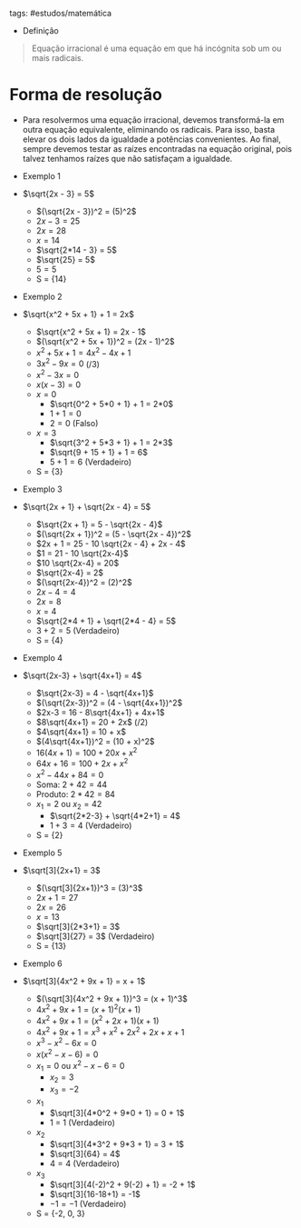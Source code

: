 tags: #estudos/matemática 

- Definição
> Equação irracional é uma equação em que há incógnita sob um ou mais radicais.

# Forma de resolução
- Para resolvermos uma equação irracional, devemos transformá-la em outra equação equivalente, eliminando os radicais. Para isso, basta elevar os dois lados da igualdade a potências convenientes. Ao final, sempre devemos testar as raízes encontradas na equação original, pois talvez tenhamos raízes que não satisfaçam a igualdade.

- Exemplo 1
- $\sqrt{2x - 3} = 5$
	- $(\sqrt{2x - 3})^2 = (5)^2$
	- $2x - 3 = 25$
	- $2x = 28$
	- $x = 14$
	- $\sqrt{2*14 - 3} = 5$
	- $\sqrt{25} = 5$
	- $5 = 5$
	- S = {14}
- Exemplo 2
- $\sqrt{x^2 + 5x + 1} + 1 = 2x$
	- $\sqrt{x^2 + 5x + 1} = 2x - 1$
	- $(\sqrt{x^2 + 5x + 1})^2 = (2x - 1)^2$
	- $x^2 +5x +1 = 4x^2 - 4x + 1$
	- $3x^2 - 9x = 0$ (/3)
	- $x^2 -3x = 0$
	- $x(x - 3) = 0$
	- $x = 0$
		- $\sqrt{0^2 + 5*0 + 1} + 1 = 2*0$
		- $1 + 1 = 0$
		- $2 = 0$ (Falso)
	- $x = 3$
		- $\sqrt{3^2 + 5*3 + 1} + 1 = 2*3$
		- $\sqrt{9 + 15 + 1} + 1 = 6$
		- $5 + 1 = 6$ (Verdadeiro)
	- S = {3}
- Exemplo 3
- $\sqrt{2x + 1} + \sqrt{2x - 4} = 5$
	- $\sqrt{2x + 1} = 5 - \sqrt{2x - 4}$
	- $(\sqrt{2x + 1})^2 = (5 - \sqrt{2x - 4})^2$
	- $2x + 1 = 25 - 10 \sqrt{2x - 4} + 2x - 4$
	- $1 = 21 - 10 \sqrt{2x-4}$
	- $10 \sqrt{2x-4} = 20$
	- $\sqrt{2x-4} = 2$
	- $(\sqrt{2x-4})^2 = (2)^2$
	- $2x - 4 = 4$
	- $2x = 8$
	- $x = 4$
	- $\sqrt{2*4 + 1} + \sqrt{2*4 - 4} = 5$
	- $3 + 2 = 5$ (Verdadeiro)
	- S = {4}
- Exemplo 4
- $\sqrt{2x-3} + \sqrt{4x+1} = 4$
	- $\sqrt{2x-3} = 4 - \sqrt{4x+1}$
	-  $(\sqrt{2x-3})^2 = (4 - \sqrt{4x+1})^2$
	- $2x-3 = 16 - 8\sqrt{4x+1} + 4x+1$
	- $8\sqrt{4x+1} = 20 + 2x$ (/2)
	- $4\sqrt{4x+1} = 10 + x$
	- $(4\sqrt{4x+1})^2 = (10 + x)^2$
	- $16(4x+1) = 100 + 20x + x^2$
	- $64x + 16 = 100 + 2x + x^2$
	- $x^2 - 44x + 84 = 0$
	- Soma: $2+42=44$
	- Produto: $2*42=84$
	- $x_1=2$ ou $x_2 = 42$
		- $\sqrt{2*2-3} + \sqrt{4*2+1} = 4$
		- $1 + 3 = 4$ (Verdadeiro)
	- S = {2}
- Exemplo 5
- $\sqrt[3]{2x+1} = 3$
	- $(\sqrt[3]{2x+1})^3 = (3)^3$
	- $2x + 1 = 27$
	- $2x = 26$
	- $x = 13$
	- $\sqrt[3]{2*3+1} = 3$
	- $\sqrt[3]{27} = 3$ (Verdadeiro)
	- S = {13}
- Exemplo 6
- $\sqrt[3]{4x^2 + 9x + 1} = x + 1$
	- $(\sqrt[3]{4x^2 + 9x + 1})^3 = (x + 1)^3$
	- $4x^2 + 9x + 1 = (x+1)^2(x+1)$
	- $4x^2 + 9x + 1 = (x^2+2x + 1)(x+1)$
	- $4x^2 + 9x + 1 = x^3 + x^2 + 2x^2 + 2x + x + 1$
	- $x^3 - x^2 - 6x = 0$
	- $x(x^2 - x - 6) = 0$
	- $x_1 = 0$ ou $x^2 - x - 6 = 0$
		- $x_2 = 3$
		- $x_3 = -2$
	- $x_1$
		- $\sqrt[3]{4*0^2 + 9*0 + 1} = 0 + 1$
		- 1 = 1 (Verdadeiro)
	- $x_2$
		- $\sqrt[3]{4*3^2 + 9*3 + 1} = 3 + 1$
		- $\sqrt[3]{64} = 4$
		- $4 = 4$ (Verdadeiro)
	- $x_3$
		- $\sqrt[3]{4(-2)^2 + 9(-2) + 1} = -2 + 1$
		- $\sqrt[3]{16-18+1} = -1$
		- $-1 = -1$ (Verdadeiro)
	- S = {-2, 0, 3}

